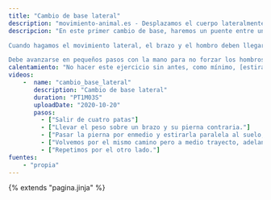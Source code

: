 ```yaml
---
title: "Cambio de base lateral"
description: "movimiento-animal.es - Desplazamos el cuerpo lateralmente pasando entre un apoyo de mano y pie contrario"
descripcion: "En este primer cambio de base, haremos un puente entre un brazo y su pierna opuesta. Por el hueco que dejan estas, pasaremos la pierna lateralmente y la estiraremos. Replegándola, avanzaremos adelantando la mano.

Cuando hagamos el movimiento lateral, el brazo y el hombro deben llegar a formar una linea recta.

Debe avanzarse en pequeños pasos con la mano para no forzar los hombros."
calentamiento: "No hacer este ejercicio sin antes, como mínimo, [estirar hombros](/calentar/estirar_hombros)."
videos: 
    -  name: "cambio_base_lateral"
       description: "Cambio de base lateral"
       duration: "PT1M03S"
       uploadDate: "2020-10-20"
       pasos:
         - ["Salir de cuatro patas"]
         - ["Llevar el peso sobre un brazo y su pierna contraria."]
         - ["Pasar la pierna por enmedio y estirarla paralela al suelo, pie el flex. La otra mano cubre la cara. El brazo forma una linea con el hombro y no pasa de este punto."]
         - ["Volvemos por el mismo camino pero a medio trayecto, adelantamos ligeramente la mano que estaba libre."]
         - ["Repetimos por el otro lado."]
fuentes:
    - "propia"
---
```

{% extends "pagina.jinja" %}

